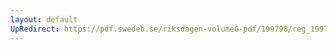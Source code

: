 ```yaml
---
layout: default
UpRedirect: https://pdf.swedeb.se/riksdagen-volumeG-pdf/199798/reg_199798/reg_199798_0104.pdf
---
```

